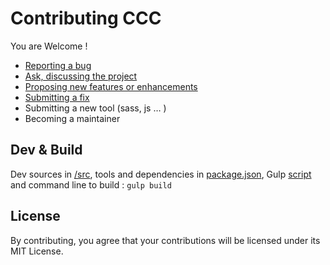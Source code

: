 # Contributing CCC

You are Welcome !

- [Reporting a bug](https://github.com/juytter/common-colors-css/issues/new?labels=bug)
- [Ask, discussing the project](https://github.com/juytter/common-colors-css/issues/new?labels=question)
- [Proposing new features or enhancements](https://github.com/juytter/common-colors-css/issues/new?labels=enhancement) 
- [Submitting a fix](https://yangsu.github.io/pull-request-tutorial/)
- Submitting a new tool (sass, js … )
- Becoming a maintainer

## Dev & Build

Dev sources in [/src](/src), tools and dependencies in [package.json](package.json), Gulp [script ](gulpfile.js) and command line to build :  `gulp build`

## License

By contributing, you agree that your contributions will be licensed under its MIT License.
